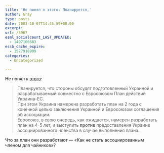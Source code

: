 ```yaml
---
title: 'Не понял я этого: Планируется,'
author: Gray
type: posts
date: 2003-10-07T14:45:59+00:00
excerpt:
url: /3967
esml_socialcount_LAST_UPDATED:
  - 1497106683
essb_cache_expire:
  - 1577918999
categories:
  - Uncategorized

---
```








Не понял я <a href="http://www.korrespondent.net/main/80460" target="_blank">этого</a>:

> Планируется, что стороны обсудят подготовленный Украиной и разрабатываемый совместно с Евросоюзом План действий Украина-ЕС.  
> При этом Украина намерена разработать план на 2 года с конечной целью заключения Украиной и Евросоюзом соглашения об ассоциации.  
> Евросоюз, в свою очередь, как ожидается, намерен разработать план на 4-5 лет, и выступить **против** предоставления Украине ассоциированного членства в случае выполнения плана.

Что за план они разработают &#8212; &#171;Как не стать ассоциированным членом для чайников&#187;?